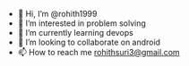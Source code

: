 - 👋 Hi, I’m @rohith1999
- 👀 I’m interested in problem solving
- 🌱 I’m currently learning devops
- 💞️ I’m looking to collaborate on android
- 📫 How to reach me rohithsuri3@gmail.com

<!---
rohith1999/rohith1999 is a ✨ special ✨ repository because its `README.md` (this file) appears on your GitHub profile.
You can click the Preview link to take a look at your changes.
--->
